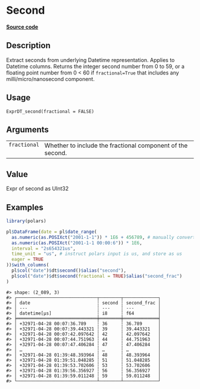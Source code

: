 

# Second

[**Source code**](https://github.com/pola-rs/r-polars/tree/5765842071140bd7a822ebb4fd6b0ab652d73f0d/R/expr__datetime.R#L451)

## Description

Extract seconds from underlying Datetime representation. Applies to
Datetime columns. Returns the integer second number from 0 to 59, or a
floating point number from 0 \< 60 if <code>fractional=True</code> that
includes any milli/micro/nanosecond component.

## Usage

<pre><code class='language-R'>ExprDT_second(fractional = FALSE)
</code></pre>

## Arguments

<table>
<tr>
<td style="white-space: nowrap; font-family: monospace; vertical-align: top">
<code id="ExprDT_second_:_fractional">fractional</code>
</td>
<td>
Whether to include the fractional component of the second.
</td>
</tr>
</table>

## Value

Expr of second as UInt32

## Examples

``` r
library(polars)

pl$DataFrame(date = pl$date_range(
  as.numeric(as.POSIXct("2001-1-1")) * 1E6 + 456789, # manually convert to us
  as.numeric(as.POSIXct("2001-1-1 00:00:6")) * 1E6,
  interval = "2s654321us",
  time_unit = "us", # instruct polars input is us, and store as us
  eager = TRUE
))$with_columns(
  pl$col("date")$dt$second()$alias("second"),
  pl$col("date")$dt$second(fractional = TRUE)$alias("second_frac")
)
```

    #> shape: (2_089, 3)
    #> ┌──────────────────────────────┬────────┬─────────────┐
    #> │ date                         ┆ second ┆ second_frac │
    #> │ ---                          ┆ ---    ┆ ---         │
    #> │ datetime[μs]                 ┆ i8     ┆ f64         │
    #> ╞══════════════════════════════╪════════╪═════════════╡
    #> │ +32971-04-28 00:07:36.789    ┆ 36     ┆ 36.789      │
    #> │ +32971-04-28 00:07:39.443321 ┆ 39     ┆ 39.443321   │
    #> │ +32971-04-28 00:07:42.097642 ┆ 42     ┆ 42.097642   │
    #> │ +32971-04-28 00:07:44.751963 ┆ 44     ┆ 44.751963   │
    #> │ +32971-04-28 00:07:47.406284 ┆ 47     ┆ 47.406284   │
    #> │ …                            ┆ …      ┆ …           │
    #> │ +32971-04-28 01:39:48.393964 ┆ 48     ┆ 48.393964   │
    #> │ +32971-04-28 01:39:51.048285 ┆ 51     ┆ 51.048285   │
    #> │ +32971-04-28 01:39:53.702606 ┆ 53     ┆ 53.702606   │
    #> │ +32971-04-28 01:39:56.356927 ┆ 56     ┆ 56.356927   │
    #> │ +32971-04-28 01:39:59.011248 ┆ 59     ┆ 59.011248   │
    #> └──────────────────────────────┴────────┴─────────────┘
